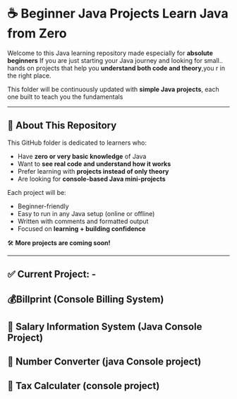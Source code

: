 # ☕ Beginner Java Projects   Learn Java from Zero

Welcome to this Java learning repository made especially for **absolute beginners** 
If you are just starting your Java journey and looking for small.. hands on projects that help you **understand both code and theory**,you r in the right place.  

This folder will be continuously updated with **simple Java projects**, each one built to teach you the fundamentals

---

## 📁 About This Repository

This GitHub folder is dedicated to learners who:

- Have **zero or very basic knowledge** of Java
- Want to **see real code and understand how it works**
- Prefer learning with **projects instead of only theory**
- Are looking for **console-based Java mini-projects**

Each project will be:

- Beginner-friendly
- Easy to run in any Java setup (online or offline)
- Written with comments and formatted output
- Focused on **learning + building confidence**

🛠️ **More projects are coming soon!**

---

## ✅ Current Project: -
## 💰Billprint (Console Billing System)
## 💼 Salary Information System (Java Console Project)        
## 🧮 Number Converter (java Console project)
## 💼 Tax Calculater (console project)
